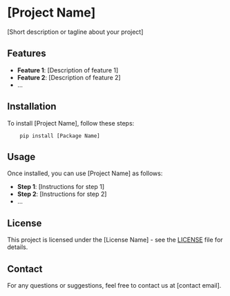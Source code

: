 # [Project Name]

[Short description or tagline about your project]

## Features

- **Feature 1**: [Description of feature 1]
- **Feature 2**: [Description of feature 2]
- ...

## Installation

To install [Project Name], follow these steps:


```shell
    pip install [Package Name]
```


## Usage

Once installed, you can use [Project Name] as follows:

- **Step 1**: [Instructions for step 1]
- **Step 2**: [Instructions for step 2]
- ...

## License

This project is licensed under the [License Name] - see the [LICENSE](LICENSE) file for details.

## Contact

For any questions or suggestions, feel free to contact us at [contact email].



